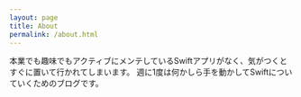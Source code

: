 ```yaml
---
layout: page
title: About
permalink: /about.html
---
```


本業でも趣味でもアクティブにメンテしているSwiftアプリがなく、気がつくとすぐに置いて行かれてしまいます。
週に1度は何かしら手を動かしてSwiftについていくためのブログです。
